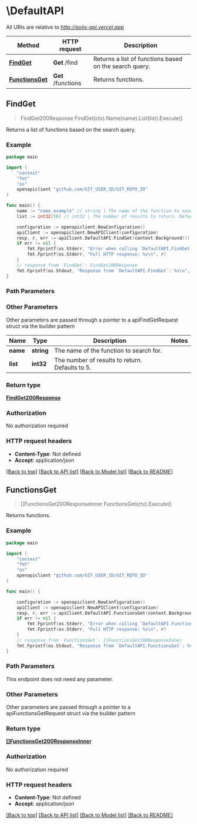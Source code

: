 # \DefaultAPI

All URIs are relative to *http://aoijs-api.vercel.app*

Method | HTTP request | Description
------------- | ------------- | -------------
[**FindGet**](DefaultAPI.md#FindGet) | **Get** /find | Returns a list of functions based on the search query.
[**FunctionsGet**](DefaultAPI.md#FunctionsGet) | **Get** /functions | Returns functions.



## FindGet

> FindGet200Response FindGet(ctx).Name(name).List(list).Execute()

Returns a list of functions based on the search query.

### Example

```go
package main

import (
	"context"
	"fmt"
	"os"
	openapiclient "github.com/GIT_USER_ID/GIT_REPO_ID"
)

func main() {
	name := "name_example" // string | The name of the function to search for.
	list := int32(56) // int32 | The number of results to return. Defaults to 5. (optional)

	configuration := openapiclient.NewConfiguration()
	apiClient := openapiclient.NewAPIClient(configuration)
	resp, r, err := apiClient.DefaultAPI.FindGet(context.Background()).Name(name).List(list).Execute()
	if err != nil {
		fmt.Fprintf(os.Stderr, "Error when calling `DefaultAPI.FindGet``: %v\n", err)
		fmt.Fprintf(os.Stderr, "Full HTTP response: %v\n", r)
	}
	// response from `FindGet`: FindGet200Response
	fmt.Fprintf(os.Stdout, "Response from `DefaultAPI.FindGet`: %v\n", resp)
}
```

### Path Parameters



### Other Parameters

Other parameters are passed through a pointer to a apiFindGetRequest struct via the builder pattern


Name | Type | Description  | Notes
------------- | ------------- | ------------- | -------------
 **name** | **string** | The name of the function to search for. | 
 **list** | **int32** | The number of results to return. Defaults to 5. | 

### Return type

[**FindGet200Response**](FindGet200Response.md)

### Authorization

No authorization required

### HTTP request headers

- **Content-Type**: Not defined
- **Accept**: application/json

[[Back to top]](#) [[Back to API list]](../README.md#documentation-for-api-endpoints)
[[Back to Model list]](../README.md#documentation-for-models)
[[Back to README]](../README.md)


## FunctionsGet

> []FunctionsGet200ResponseInner FunctionsGet(ctx).Execute()

Returns functions.



### Example

```go
package main

import (
	"context"
	"fmt"
	"os"
	openapiclient "github.com/GIT_USER_ID/GIT_REPO_ID"
)

func main() {

	configuration := openapiclient.NewConfiguration()
	apiClient := openapiclient.NewAPIClient(configuration)
	resp, r, err := apiClient.DefaultAPI.FunctionsGet(context.Background()).Execute()
	if err != nil {
		fmt.Fprintf(os.Stderr, "Error when calling `DefaultAPI.FunctionsGet``: %v\n", err)
		fmt.Fprintf(os.Stderr, "Full HTTP response: %v\n", r)
	}
	// response from `FunctionsGet`: []FunctionsGet200ResponseInner
	fmt.Fprintf(os.Stdout, "Response from `DefaultAPI.FunctionsGet`: %v\n", resp)
}
```

### Path Parameters

This endpoint does not need any parameter.

### Other Parameters

Other parameters are passed through a pointer to a apiFunctionsGetRequest struct via the builder pattern


### Return type

[**[]FunctionsGet200ResponseInner**](FunctionsGet200ResponseInner.md)

### Authorization

No authorization required

### HTTP request headers

- **Content-Type**: Not defined
- **Accept**: application/json

[[Back to top]](#) [[Back to API list]](../README.md#documentation-for-api-endpoints)
[[Back to Model list]](../README.md#documentation-for-models)
[[Back to README]](../README.md)

